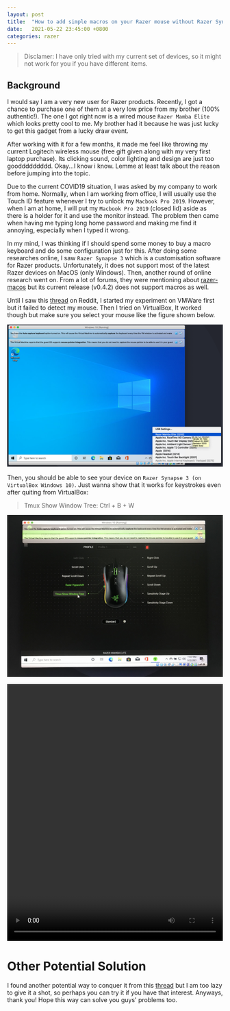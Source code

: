 ```yaml
---
layout: post
title:  "How to add simple macros on your Razer mouse without Razer Synapse 3 for MacOS"
date:   2021-05-22 23:45:00 +0800
categories: razer
---
```


> Disclamer: I have only tried with my current set of devices, so it might not work for you if you have different items.

## Background

I would say I am a very new user for Razer products. Recently, I got a chance to purchase one of them at a very low price from my brother (100% authentic!). The one I got right now is a wired mouse `Razer Mamba Elite` which looks pretty cool to me. My brother had it because he was just lucky to get this gadget from a lucky draw event. 

After working with it for a few months, it made me feel like throwing my current Logitech wireless mouse (free gift given along with my very first laptop purchase). Its clicking sound, color lighting and design are just too gooddddddddd. Okay...I know i know. Lemme at least talk about the reason before jumping into the topic.

Due to the current COVID19 situation, I was asked by my company to work from home. Normally, when I am working from office, I will usually use the Touch ID feature whenever I try to unlock my `Macbook Pro 2019`. However, when I am at home, I will put my `Macbook Pro 2019` (closed lid) aside as there is a holder for it and use the monitor instead. The problem then came when having me typing long home password and making me find it annoying, especially when I typed it wrong. 

In my mind, I was thinking if I should spend some money to buy a macro keyboard and do some configuration just for this. After doing some researches online, I saw `Razer Synapse 3` which is a customisation software for Razer products. Unfortunately, it does not support most of the latest Razer devices on MacOS (only Windows). Then, another round of online research went on. From a lot of forums, they were mentioning about [razer-macos](https://github.com/1kc/razer-macos) but its current release (v0.4.2) does not support macros as well. 

Until I saw this [thread](https://www.reddit.com/r/razer/comments/99smhf/synapse_3_for_mac_date/e5zqgw9?utm_source=share&utm_medium=web2x&context=3) on Reddit, I started my experiment on VMWare first but it failed to detect my mouse. Then I tried on VirtualBox, It worked though but make sure you select your mouse like the figure shown below.

![image not found](/assets/2021-05-22-54346c6a4f8f6e9eb77e8306cdbd07bd/01.png)

Then, you should be able to see your device on `Razer Synapse 3 (on VirtualBox Windows 10)`. Just wanna show that it works for keystrokes even after quiting from VirtualBox:

> Tmux Show Window Tree: Ctrl + B + W 

![image not found](/assets/2021-05-22-54346c6a4f8f6e9eb77e8306cdbd07bd/02.jpg)

<video width="100%" height="600" controls="controls">
  <source src="/assets/2021-05-22-54346c6a4f8f6e9eb77e8306cdbd07bd/03.mp4" type="video/mp4">
</video>

# Other Potential Solution

I found another potential way to conquer it from this [thread](https://www.reddit.com/r/razer/comments/moytn2/just_found_synapse_3_alternative_on_macos_it_is/) but I am too lazy to give it a shot, so perhaps you can try it if you have that interest. Anyways, thank you! Hope this way can solve you guys' problems too.